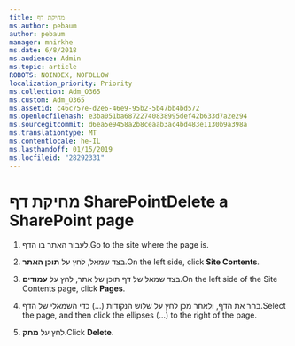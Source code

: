 ```yaml
---
title: מחיקת דף
ms.author: pebaum
author: pebaum
manager: mnirkhe
ms.date: 6/8/2018
ms.audience: Admin
ms.topic: article
ROBOTS: NOINDEX, NOFOLLOW
localization_priority: Priority
ms.collection: Adm_O365
ms.custom: Adm_O365
ms.assetid: c46c757e-d2e6-46e9-95b2-5b47bb4bd572
ms.openlocfilehash: e3ba051ba68722740838995def42b633d7a2e294
ms.sourcegitcommit: d6ea5e9458a2b8ceaab3ac4bd483e1130b9a398a
ms.translationtype: MT
ms.contentlocale: he-IL
ms.lasthandoff: 01/15/2019
ms.locfileid: "28292331"
---
```

# <a name="delete-a-sharepoint-page"></a><span data-ttu-id="58c94-102">מחיקת דף SharePoint</span><span class="sxs-lookup"><span data-stu-id="58c94-102">Delete a SharePoint page</span></span>

1. <span data-ttu-id="58c94-103">לעבור האתר בו הדף.</span><span class="sxs-lookup"><span data-stu-id="58c94-103">Go to the site where the page is.</span></span>
    
2. <span data-ttu-id="58c94-104">בצד שמאל, לחץ על **תוכן האתר**.</span><span class="sxs-lookup"><span data-stu-id="58c94-104">On the left side, click **Site Contents**.</span></span>
    
3. <span data-ttu-id="58c94-105">בצד שמאל של דף תוכן של אתר, לחץ על **עמודים**.</span><span class="sxs-lookup"><span data-stu-id="58c94-105">On the left side of the Site Contents page, click **Pages**.</span></span>
    
4. <span data-ttu-id="58c94-106">בחר את הדף, ולאחר מכן לחץ על שלוש הנקודות (...) כדי השמאלי של הדף.</span><span class="sxs-lookup"><span data-stu-id="58c94-106">Select the page, and then click the ellipses (...) to the right of the page.</span></span>
    
5. <span data-ttu-id="58c94-107">לחץ על **מחק**.</span><span class="sxs-lookup"><span data-stu-id="58c94-107">Click **Delete**.</span></span>
    

